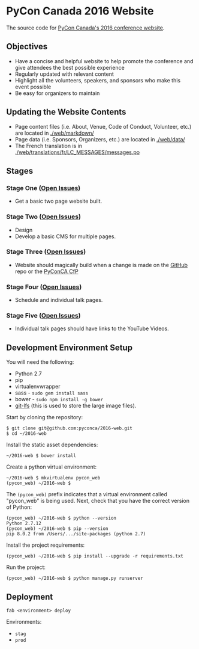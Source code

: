 # PyCon Canada 2016 Website

The source code for [PyCon Canada's 2016 conference website](https://2016.pycon.ca/).

## Objectives

* Have a concise and helpful website to help promote the conference and give attendees the best possible experience
* Regularly updated with relevant content
* Highlight all the volunteers, speakers, and sponsors who make this event possible
* Be easy for organizers to maintain

## Updating the Website Contents

* Page content files (i.e. About, Venue, Code of Conduct, Volunteer, etc.) are located in [./web/markdown/](./web/markdown)
* Page data (i.e. Sponsors, Organizers, etc.) are located in [./web/data/](./web/data)
* The French translation is in [./web/translations/fr/LC_MESSAGES/messages.po](./web/translations/fr/LC_MESSAGES/messages.po)

## Stages

### Stage One ([Open Issues](https://github.com/pyconca/2016-web/issues?q=is%3Aopen+is%3Aissue+milestone%3A%22Stage+One%22))

* Get a basic two page website built.

### Stage Two ([Open Issues](https://github.com/pyconca/2016-web/issues?q=is%3Aopen+is%3Aissue+milestone%3A%22Stage+Two%22))

* Design
* Develop a basic CMS for multiple pages.

### Stage Three ([Open Issues](https://github.com/pyconca/2016-web/issues?q=is%3Aopen+is%3Aissue+milestone%3A%22Stage+Three%22))

* Website should magically build when a change is made on the [GitHub](https://github.com/pyconca/2016-web) repo or the [PyConCA CfP](https://cfp.pycon.ca/)

### Stage Four ([Open Issues](https://github.com/pyconca/2016-web/issues?q=is%3Aopen+is%3Aissue+milestone%3A%22Stage+Four%22))

* Schedule and individual talk pages.

### Stage Five ([Open Issues](https://github.com/pyconca/2016-web/issues?q=is%3Aopen+is%3Aissue+milestone%3A%22Stage+Five%22))

* Individual talk pages should have links to the YouTube Videos.

## Development Environment Setup

You will need the following:

* Python 2.7
* pip
* virtualenvwrapper
* sass - `sudo gem install sass`
* bower - `sudo npm install -g bower`
* [git-lfs](https://git-lfs.github.com/) (this is used to store the large image files).

Start by cloning the repository:

```
$ git clone git@github.com:pyconca/2016-web.git
$ cd ~/2016-web
```

Install the static asset dependencies:

```
~/2016-web $ bower install
```

Create a python virtual environment:

```
~/2016-web $ mkvirtualenv pycon_web
(pycon_web) ~/2016-web $
```

The `(pycon_web)` prefix indicates that a virtual environment called "pycon_web" is being used. Next, check that you have the correct version of Python:

```
(pycon_web) ~/2016-web $ python --version
Python 2.7.12
(pycon_web) ~/2016-web $ pip --version
pip 8.0.2 from /Users/.../site-packages (python 2.7)
```

Install the project requirements:

```
(pycon_web) ~/2016-web $ pip install --upgrade -r requirements.txt
```

Run the project:

```
(pycon_web) ~/2016-web $ python manage.py runserver
```

## Deployment

```
fab <environment> deploy
```

Environments:

* `stag`
* `prod`
